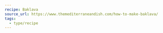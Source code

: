 ```yaml
---
recipe: Baklava
source_url: https://www.themediterraneandish.com/how-to-make-baklava/
tags:
  - type/recipe
---
```


